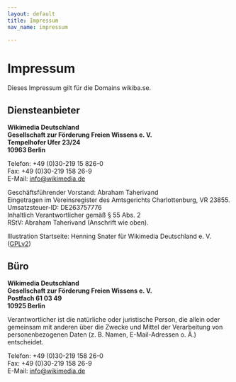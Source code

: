 ```yaml
---
layout: default
title: Impressum
nav_name: impressum

---
```

# Impressum

Dieses Impressum gilt für die Domains wikiba.se. 

## Diensteanbieter
**Wikimedia Deutschland  
Gesellschaft zur Förderung Freien Wissens e. V.  
Tempelhofer Ufer 23/24  
10963 Berlin**

Telefon: +49 (0)30-219 15 826-0  
Fax: +49 (0)30-219 158 26-9  
E-Mail: [info@wikimedia.de](mailto:info@wikimedia.de)

Geschäftsführender Vorstand: Abraham Taherivand  
Eingetragen im Vereinsregister des Amtsgerichts Charlottenburg, VR 23855.  
Umsatzsteuer-ID: DE263757776  
Inhaltlich Verantwortlicher gemäß § 55 Abs. 2  
RStV: Abraham Taherivand (Anschrift wie oben).

Illustration Startseite: Henning Snater für Wikimedia Deutschland e. V. ([GPLv2](https://github.com/wmde/Wikiba.se/blob/master/COPYING))

## Büro

**Wikimedia Deutschland  
Gesellschaft zur Förderung Freien Wissens e. V.  
Postfach 61 03 49  
10925 Berlin**

Verantwortlicher ist die natürliche oder juristische Person, die allein oder gemeinsam mit anderen über die Zwecke und Mittel der Verarbeitung von personenbezogenen Daten (z. B. Namen, E-Mail-Adressen o. Ä.) entscheidet.

Telefon: +49 (0)30-219 158 26-0  
Fax: +49 (0)30-219 158 26-9  
E-Mail: [info@wikimedia.de](mailto:info@wikimedia.de)
